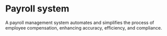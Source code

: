 # Payroll system
A payroll management system automates and simplifies the process of employee compensation, enhancing accuracy, efficiency, and compliance.
